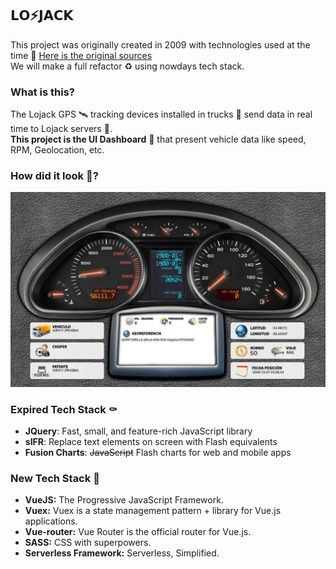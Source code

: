 ## 𝗟𝗢:zap:𝗝𝗔𝗖𝗞

This project was originally created in 2009 with technologies used at the time :older_man:
[Here is the original sources](/legacy)  
We will make a full refactor :recycle: using nowdays tech stack.


### What is this?
The Lojack GPS :artificial_satellite: tracking devices installed in trucks :truck: send data in real time to Lojack servers :satellite:.  
**This project is the UI Dashboard** :iphone: that present vehicle data like speed, RPM, Geolocation, etc. 

### How did it look :eyes:?
![](./legacy/screenshot.jpg)

### Expired Tech Stack :coffin:

* **JQuery**: Fast, small, and feature-rich JavaScript library
* **sIFR**: Replace text elements on screen with Flash equivalents
* **Fusion Charts**: ~~JavaScript~~ Flash charts for web and mobile apps

### New Tech Stack :rocket:

* **VueJS:** The Progressive JavaScript Framework.
* **Vuex:** Vuex is a state management pattern + library for Vue.js applications.
* **Vue-router:** Vue Router is the official router for Vue.js.
* **SASS:** CSS with superpowers.
* **Serverless Framework:** Serverless, Simplified.
